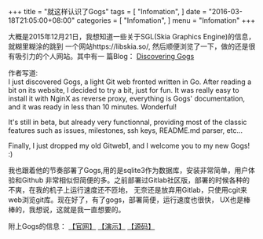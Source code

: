 +++
title = "就这样认识了Gogs"
tags = [
    "Infomation",
]
date = "2016-03-18T21:05:00+08:00"
categories = [
    "Infomation",
]
menu = "Infomation"
+++

大概是2015年12月21日，我想知道一些关于SGL(Skia Graphics Engine)的信息，就糊里糊涂的跳到
一个网站https://libskia.so/, 然后顺便浏览了一下，做的还是很有吸引力的个人网站。其中有一
篇Blog： [Discovering Gogs](https://libskia.so/b/discovering-gogs.html)

作者写道:   
I just discovered Gogs, a light Git web fronted written in Go.
After reading a bit on its website, I decided to try a bit, just
for fun. It was really easy to install it with NginX as reverse
proxy, everything is Gogs' documentation, and it was ready in
less than 10 minutes. Wonderful!

It's still in beta, but already very functionnal, providing most
of the classic features such as issues, milestones, ssh keys, README.md
parser, etc...

Finally, I just dropped my old Gitweb1, and I welcome you to my new Gogs! :)

我也跟着他的节奏部署了Gogs,用的是sqlite3作为数据库，安装非常简单，用户体验和Github
非常相似但简便的多。之前部署过Gitlab社区版，部署的时候各种的不爽，在我的机子上运行速度还不匝地，
无奈还是放弃用Gitlab，只使用cgit来web浏览git库。现在好了，有了gogs，部署简便，运行速度也很快，
UX也是棒棒的，我想说，这就是我一直想要的。   
<!--more-->
附上Gogs的信息： [【官网】](https://gogs.io "官方网站") [【演示】](https://try.gogs.io "官方演示")  [【源码】](https://github.com/gogits/gogs "官方源码")
